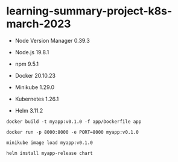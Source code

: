 # learning-summary-project-k8s-march-2023

- Node Version Manager 0.39.3
- Node.js 19.8.1
- npm 9.5.1

- Docker 20.10.23
- Minikube 1.29.0
- Kubernetes 1.26.1
- Helm 3.11.2


```
docker build -t myapp:v0.1.0 -f app/Dockerfile app
```

```
docker run -p 8000:8000 -e PORT=8000 myapp:v0.1.0
```

```
minikube image load myapp:v0.1.0
```

```
helm install myapp-release chart
```
